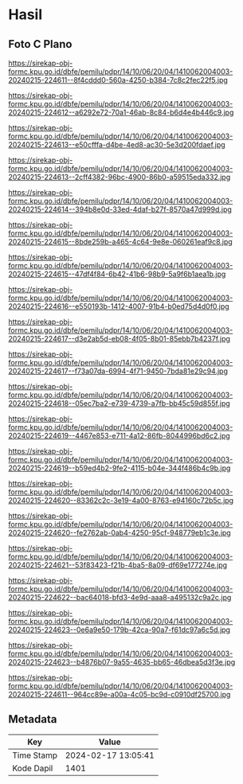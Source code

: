 # Hasil

## Foto C Plano

https://sirekap-obj-formc.kpu.go.id/dbfe/pemilu/pdpr/14/10/06/20/04/1410062004003-20240215-224611--8f4cddd0-560a-4250-b384-7c8c2fec22f5.jpg

https://sirekap-obj-formc.kpu.go.id/dbfe/pemilu/pdpr/14/10/06/20/04/1410062004003-20240215-224612--a6292e72-70a1-46ab-8c84-b6d4e4b446c9.jpg

https://sirekap-obj-formc.kpu.go.id/dbfe/pemilu/pdpr/14/10/06/20/04/1410062004003-20240215-224613--e50cfffa-d4be-4ed8-ac30-5e3d200fdaef.jpg

https://sirekap-obj-formc.kpu.go.id/dbfe/pemilu/pdpr/14/10/06/20/04/1410062004003-20240215-224613--2cff4382-96bc-4900-86b0-a59515eda332.jpg

https://sirekap-obj-formc.kpu.go.id/dbfe/pemilu/pdpr/14/10/06/20/04/1410062004003-20240215-224614--394b8e0d-33ed-4daf-b27f-8570a47d999d.jpg

https://sirekap-obj-formc.kpu.go.id/dbfe/pemilu/pdpr/14/10/06/20/04/1410062004003-20240215-224615--8bde259b-a465-4c64-9e8e-060261eaf9c8.jpg

https://sirekap-obj-formc.kpu.go.id/dbfe/pemilu/pdpr/14/10/06/20/04/1410062004003-20240215-224615--47df4f84-6b42-41b6-98b9-5a9f6b1aea1b.jpg

https://sirekap-obj-formc.kpu.go.id/dbfe/pemilu/pdpr/14/10/06/20/04/1410062004003-20240215-224616--e550193b-1412-4007-91b4-b0ed75d4d0f0.jpg

https://sirekap-obj-formc.kpu.go.id/dbfe/pemilu/pdpr/14/10/06/20/04/1410062004003-20240215-224617--d3e2ab5d-eb08-4f05-8b01-85ebb7b4237f.jpg

https://sirekap-obj-formc.kpu.go.id/dbfe/pemilu/pdpr/14/10/06/20/04/1410062004003-20240215-224617--f73a07da-6994-4f71-9450-7bda81e29c94.jpg

https://sirekap-obj-formc.kpu.go.id/dbfe/pemilu/pdpr/14/10/06/20/04/1410062004003-20240215-224618--05ec7ba2-e739-4739-a7fb-bb45c59d855f.jpg

https://sirekap-obj-formc.kpu.go.id/dbfe/pemilu/pdpr/14/10/06/20/04/1410062004003-20240215-224619--4467e853-e711-4a12-86fb-8044996bd6c2.jpg

https://sirekap-obj-formc.kpu.go.id/dbfe/pemilu/pdpr/14/10/06/20/04/1410062004003-20240215-224619--b59ed4b2-9fe2-4115-b04e-344f486b4c9b.jpg

https://sirekap-obj-formc.kpu.go.id/dbfe/pemilu/pdpr/14/10/06/20/04/1410062004003-20240215-224620--83362c2c-3e19-4a00-8763-e94160c72b5c.jpg

https://sirekap-obj-formc.kpu.go.id/dbfe/pemilu/pdpr/14/10/06/20/04/1410062004003-20240215-224620--fe2762ab-0ab4-4250-95cf-948779eb1c3e.jpg

https://sirekap-obj-formc.kpu.go.id/dbfe/pemilu/pdpr/14/10/06/20/04/1410062004003-20240215-224621--53f83423-f21b-4ba5-8a09-df69e177274e.jpg

https://sirekap-obj-formc.kpu.go.id/dbfe/pemilu/pdpr/14/10/06/20/04/1410062004003-20240215-224622--bac64018-bfd3-4e9d-aaa8-a495132c9a2c.jpg

https://sirekap-obj-formc.kpu.go.id/dbfe/pemilu/pdpr/14/10/06/20/04/1410062004003-20240215-224623--0e6a9e50-179b-42ca-90a7-f61dc97a6c5d.jpg

https://sirekap-obj-formc.kpu.go.id/dbfe/pemilu/pdpr/14/10/06/20/04/1410062004003-20240215-224623--b4876b07-9a55-4635-bb65-46dbea5d3f3e.jpg

https://sirekap-obj-formc.kpu.go.id/dbfe/pemilu/pdpr/14/10/06/20/04/1410062004003-20240215-224611--964cc89e-a00a-4c05-bc9d-c0910df25700.jpg


## Metadata

| Key        | Value               |
| ---------- | ------------------- |
| Time Stamp | 2024-02-17 13:05:41 |
| Kode Dapil | 1401                |



